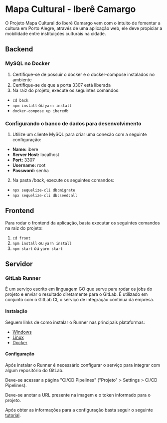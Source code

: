 # Mapa Cultural - Iberê Camargo

O Projeto Mapa Cultural do Iberê Camargo vem com o intuito de fomentar a cultura em Porto Alegre, através de uma aplicação web, ele deve propiciar a mobilidade entre instituições culturais na cidade.

## Backend

### MySQL no Docker

1. Certifique-se de possuir o docker e o docker-compose instalados no ambiente
2. Certifique-se de que a porta 3307 está liberada
3. Na raiz do projeto, execute os seguintes comandos:
  - `cd back`
  - `npm install` ou `yarn install`
  - `docker-compose up iberedb`

### Configurando o banco de dados para desenvolvimento

1. Utilize um cliente MySQL para criar uma conexão com a seguinte configuração:
  - **Name:** ibere 
  - **Server Host:** localhost 
  - **Port:** 3307
  - **Username:** root
  - **Password:** senha
2. Na pasta */back*, execute os seguintes comandos:
  - `npx sequelize-cli db:migrate`
  - `npx sequelize-cli db:seed:all`

## Frontend

Para rodar o frontend da aplicação, basta executar os seguintes comandos na raiz do projeto:

1. `cd front`
2. `npm install` ou `yarn install`
3. `npm start` ou `yarn start`

## Servidor

### GitLab Runner

É um serviço escrito em linguagem GO que serve para rodar os jobs do projeto e enviar o resultado diretamente para o GitLab. É utilizado em conjunto com o GitLab CI, o serviço de integração continua da empresa.

#### Instalação

Seguem links de como instalar o Runner nas principais plataformas:

- [Windows](https://docs.gitlab.com/runner/install/windows.html)
- [Linux](https://docs.gitlab.com/runner/install/linux-repository.html)
- [Docker](https://docs.gitlab.com/runner/install/docker.html)

#### Configuração

Após instalar o Runner é necessário configurar o serviço para integrar com algum repositório do GitLab.

Deve-se acessar a página "CI/CD Pipelines" ("Projeto" > Settings > CI/CD Pipelines).

Deve-se anotar a URL presente na imagem e o token informado para o projeto.

Após obter as informações para a configuração basta seguir o seguinte [tutorial](https://docs.gitlab.com/runner/register/index.html).

